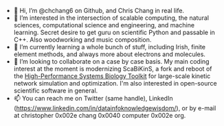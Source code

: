 - 👋 Hi, I’m @chchang6 on Github, and Chris Chang in real life.
- 👀 I’m interested in the intersection of scalable computing, the natural sciences, computational science and engineering, and machine learning.
Secret desire to get guru on scientific Python and passable in C++. Also woodworking and music composition.
- 🌱 I’m currently learning a whole bunch of stuff, including Irish, finite element methods, and always more about electrons and molecules. 
- 💞️ I’m looking to collaborate on a case by case basis. My main coding interest at the moment is modernizing ScaBiKinS, a fork and reboot of the
[High-Performance Systems Biology Toolkit](http://cscads.rice.edu/tahoe_workshop_pgraf_7-09.pdf) for large-scale kinetic network simulation and optimization.
I'm also interested in open-source scientific software in general.
- 📫 You can reach me on Twitter (same handle), LinkedIn (https://www.linkedin.com/in/datainfoknowledgewisdom/), or by e-mail at christopher 0x002e chang
0x0040 computer 0x002e org.

<!---
chchang6/chchang6 is a ✨ special ✨ repository because its `README.md` (this file) appears on your GitHub profile.
You can click the Preview link to take a look at your changes.
--->
